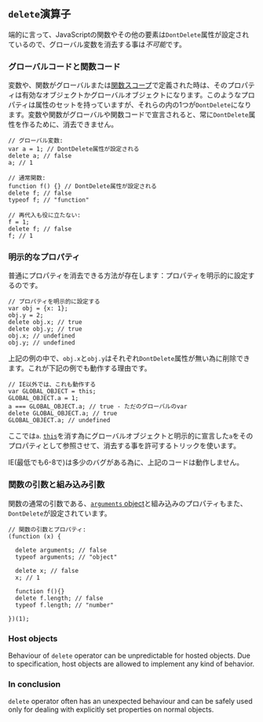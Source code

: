 ## `delete`演算子

端的に言って、JavaScriptの関数やその他の要素は`DontDelete`属性が設定されているので、グローバル変数を消去する事は*不可能*です。

### グローバルコードと関数コード

変数や、関数がグローバルまたは[関数スコープ](#function.scopes)で定義された時は、そのプロパティは有効なオブジェクトかグローバルオブジェクトになります。このようなプロパティは属性のセットを持っていますが、それらの内の1つが`DontDelete`になります。変数や関数がグローバルや関数コードで宣言されると、常に`DontDelete`属性を作るために、消去できません。

    // グローバル変数:
    var a = 1; // DontDelete属性が設定される
    delete a; // false
    a; // 1

    // 通常関数:
    function f() {} // DontDelete属性が設定される
    delete f; // false
    typeof f; // "function"

    // 再代入も役に立たない:
    f = 1;
    delete f; // false
    f; // 1

### 明示的なプロパティ

普通にプロパティを消去できる方法が存在します：プロパティを明示的に設定するのです。

    // プロパティを明示的に設定する
    var obj = {x: 1};
    obj.y = 2;
    delete obj.x; // true
    delete obj.y; // true
    obj.x; // undefined
    obj.y; // undefined

上記の例の中で、`obj.x`と`obj.y`はそれぞれ`DontDelete`属性が無い為に削除できます。これが下記の例でも動作する理由です。

    // IE以外では、これも動作する
    var GLOBAL_OBJECT = this;
    GLOBAL_OBJECT.a = 1;
    a === GLOBAL_OBJECT.a; // true - ただのグローバルのvar
    delete GLOBAL_OBJECT.a; // true
    GLOBAL_OBJECT.a; // undefined

ここでは`a`. [`this`](#function.this)を消す為にグローバルオブジェクトと明示的に宣言した`a`をそのプロパティとして参照させて、消去する事を許可するトリックを使います。

IE(最低でも6-8で)は多少のバグがある為に、上記のコードは動作しません。


### 関数の引数と組み込み引数

関数の通常の引数である、[`arguments` object](#function.arguments)と組み込みのプロパティもまた、`DontDelete`が設定されています。

    // 関数の引数とプロパティ:
    (function (x) {

      delete arguments; // false
      typeof arguments; // "object"

      delete x; // false
      x; // 1

      function f(){}
      delete f.length; // false
      typeof f.length; // "number"

    })(1);

### Host objects
    
Behaviour of `delete` operator can be unpredictable for hosted objects. Due to 
specification, host objects are allowed to implement any kind of behavior. 

### In conclusion

`delete` operator often has an unexpected behaviour and can be safely used 
only for dealing with explicitly set properties on normal objects.

